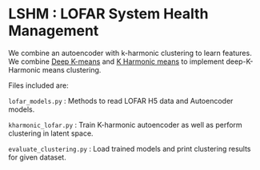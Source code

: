 # LSHM : LOFAR System Health Management
We combine an autoencoder with k-harmonic clustering to learn features. We combine [Deep K-means](https://arxiv.org/abs/1806.10069) and [K Harmonic means](https://www.hpl.hp.com/techreports/2000/HPL-2000-137.html) to implement deep-K-Harmonic means clustering.

Files included are:

``` lofar_models.py ``` : Methods to read LOFAR H5 data and Autoencoder models.

``` kharmonic_lofar.py ``` : Train K-harmonic autoencoder as well as perform clustering in latent space.

``` evaluate_clustering.py ``` : Load trained models and print clustering results for given dataset.
